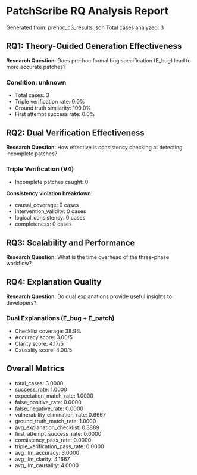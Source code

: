 # PatchScribe RQ Analysis Report

Generated from: prehoc_c3_results.json
Total cases analyzed: 3

## RQ1: Theory-Guided Generation Effectiveness

**Research Question**: Does pre-hoc formal bug specification (E_bug) lead to more accurate patches?

### Condition: unknown
- Total cases: 3
- Triple verification rate: 0.0%
- Ground truth similarity: 100.0%
- First attempt success rate: 0.0%

## RQ2: Dual Verification Effectiveness

**Research Question**: How effective is consistency checking at detecting incomplete patches?

### Triple Verification (V4)
- Incomplete patches caught: 0

**Consistency violation breakdown:**
- causal_coverage: 0 cases
- intervention_validity: 0 cases
- logical_consistency: 0 cases
- completeness: 0 cases

## RQ3: Scalability and Performance

**Research Question**: What is the time overhead of the three-phase workflow?

## RQ4: Explanation Quality

**Research Question**: Do dual explanations provide useful insights to developers?

### Dual Explanations (E_bug + E_patch)
- Checklist coverage: 38.9%
- Accuracy score: 3.00/5
- Clarity score: 4.17/5
- Causality score: 4.00/5

## Overall Metrics

- total_cases: 3.0000
- success_rate: 1.0000
- expectation_match_rate: 1.0000
- false_positive_rate: 0.0000
- false_negative_rate: 0.0000
- vulnerability_elimination_rate: 0.6667
- ground_truth_match_rate: 1.0000
- avg_explanation_checklist: 0.3889
- first_attempt_success_rate: 0.0000
- consistency_pass_rate: 0.0000
- triple_verification_pass_rate: 0.0000
- avg_llm_accuracy: 3.0000
- avg_llm_clarity: 4.1667
- avg_llm_causality: 4.0000